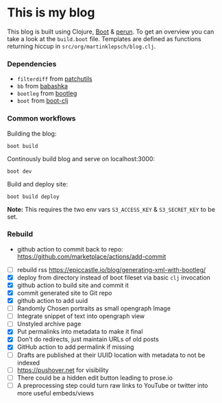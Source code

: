 # This is my blog

This blog is built using Clojure, [Boot][boot-clj] & [perun][perun]. To get an
overview you can take a look at the `build.boot` file. Templates are
defined as functions returning hiccup in `src/org/martinklepsch/blog.clj`.

### Dependencies

- `filterdiff` from [patchutils](http://cyberelk.net/tim/software/patchutils/)
- `bb` from [babashka](https://github.com/borkdude/babashka)
- `bootleg` from [bootleg](https://github.com/retrogradeorbit/bootleg)
- `boot` from [boot-clj](https://github.com/boot-clj/boot)

### Common workflows

Building the blog:
```
boot build
```

Continously build blog and serve on localhost:3000:
```
boot dev
```

Build and deploy site:
```
boot build deploy
```
**Note:** This requires the two env vars `S3_ACCESS_KEY` & `S3_SECRET_KEY` to be set.

[boot-clj]: http://boot-clj.com/
[perun]: https://github.com/hashobject/perun


### Rebuild

- github action to commit back to repo: https://github.com/marketplace/actions/add-commit

- [ ] rebuild rss https://epiccastle.io/blog/generating-xml-with-bootleg/
- [x] deploy from directory instead of boot fileset via basic `clj` invocation
- [x] github action to build site and commit it
- [x] commit generated site to Git repo
- [x] github action to add uuid
- [ ] Randomly Chosen portraits as small opengraph Image
- [ ] Integrate snippet of text into opengraph view
- [ ] Unstyled archive page
- [x] Put permalinks into metadata to make it final
- [x] Don’t do redirects, just maintain URLs of old posts
- [x] GitHub action to add permalink if missing
- [ ] Drafts are published at their UUID location with metadata to not be indexed
- [ ] https://pushover.net for visibility
- [ ] There could be a hidden edit button leading to prose.io
- [ ] A preprocessing step could turn raw links to YouTube or twitter into more useful embeds/views
